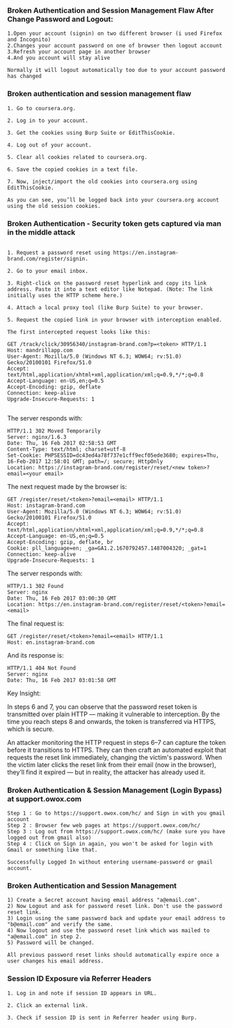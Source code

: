 ### Broken Authentication and Session Management Flaw After Change Password and Logout:

```
1.Open your account (signin) on two different browser (i used Firefox and Incognito)
2.Changes your account password on one of browser then logout account
3.Refresh your account page in another browser
4.And you account will stay alive

Normally it will logout automatically too due to your account password has changed

```

### Broken authentication and session management flaw

```
1. Go to coursera.org.

2. Log in to your account.

3. Get the cookies using Burp Suite or EditThisCookie.

4. Log out of your account.

5. Clear all cookies related to coursera.org.

6. Save the copied cookies in a text file.

7. Now, inject/import the old cookies into coursera.org using EditThisCookie.

As you can see, you’ll be logged back into your coursera.org account using the old session cookies.

```

### Broken Authentication - Security token gets captured via man in the middle attack


```

1. Request a password reset using https://en.instagram-brand.com/register/signin.

2. Go to your email inbox.

3. Right-click on the password reset hyperlink and copy its link address. Paste it into a text editor like Notepad. (Note: The link initially uses the HTTP scheme here.)

4. Attach a local proxy tool (like Burp Suite) to your browser.

5. Request the copied link in your browser with interception enabled.

The first intercepted request looks like this:

```
```
GET /track/click/30956340/instagram-brand.com?p=<token> HTTP/1.1
Host: mandrillapp.com
User-Agent: Mozilla/5.0 (Windows NT 6.3; WOW64; rv:51.0) Gecko/20100101 Firefox/51.0
Accept: text/html,application/xhtml+xml,application/xml;q=0.9,*/*;q=0.8
Accept-Language: en-US,en;q=0.5
Accept-Encoding: gzip, deflate
Connection: keep-alive
Upgrade-Insecure-Requests: 1
```
```
```
The server responds with:

```
HTTP/1.1 302 Moved Temporarily
Server: nginx/1.6.3
Date: Thu, 16 Feb 2017 02:58:53 GMT
Content-Type: text/html; charset=utf-8
Set-Cookie: PHPSESSID=dc43ed4a78f737e1cff9ecf05ede3680; expires=Thu, 16-Feb-2017 12:58:01 GMT; path=/; secure; HttpOnly
Location: https://instagram-brand.com/register/reset/<new token>?email=<your email>
```
The next request made by the browser is:

```
GET /register/reset/<token>?email=<email> HTTP/1.1
Host: instagram-brand.com
User-Agent: Mozilla/5.0 (Windows NT 6.3; WOW64; rv:51.0) Gecko/20100101 Firefox/51.0
Accept: text/html,application/xhtml+xml,application/xml;q=0.9,*/*;q=0.8
Accept-Language: en-US,en;q=0.5
Accept-Encoding: gzip, deflate, br
Cookie: pll_language=en; _ga=GA1.2.1670792457.1487004320; _gat=1
Connection: keep-alive
Upgrade-Insecure-Requests: 1

```
The server responds with:

```
HTTP/1.1 302 Found
Server: nginx
Date: Thu, 16 Feb 2017 03:00:30 GMT
Location: https://en.instagram-brand.com/register/reset/<token>?email=<email>
```
The final request is:

```
GET /register/reset/<token>?email=<email> HTTP/1.1
Host: en.instagram-brand.com
```
And its response is:
```
HTTP/1.1 404 Not Found
Server: nginx
Date: Thu, 16 Feb 2017 03:01:58 GMT
```
Key Insight:

In steps 6 and 7, you can observe that the password reset token is transmitted over plain HTTP — making it vulnerable to interception. By the time you reach steps 8 and onwards, the token is transferred via HTTPS, which is secure.

An attacker monitoring the HTTP request in steps 6–7 can capture the token before it transitions to HTTPS. They can then craft an automated exploit that requests the reset link immediately, changing the victim's password. When the victim later clicks the reset link from their email (now in the browser), they’ll find it expired — but in reality, the attacker has already used it.


### Broken Authentication & Session Management (Login Bypass) at support.owox.com

```
Step 1 : Go to https://support.owox.com/hc/ and Sign in with you gmail account
Step 2 : Browser few web pages at https://support.owox.com/hc/
Step 3 : Log out from https://support.owox.com/hc/ (make sure you have logged out from gmail also)
Step 4 : Click on Sign in again, you won't be asked for login with Gmail or something like that.

Successfully Logged In without entering username-password or gmail account.
```

### Broken Authentication and Session Management

```
1) Create a Secret account having email address "a@email.com".
2) Now Logout and ask for password reset link. Don't use the password reset link.
3) Login using the same password back and update your email address to "b@email.com" and verify the same.
4) Now logout and use the password reset link which was mailed to "a@email.com" in step 2.
5) Password will be changed.

All previous password reset links should automatically expire once a user changes his email address.

```

### Session ID Exposure via Referrer Headers

```
1. Log in and note if session ID appears in URL.

2. Click an external link.

3. Check if session ID is sent in Referrer header using Burp.

```

### 
